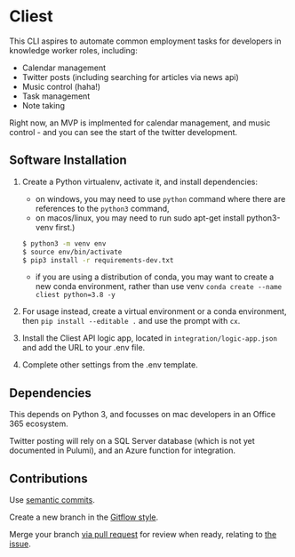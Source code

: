 # Cliest

This CLI aspires to automate common employment tasks for developers in knowledge worker roles, including:
- Calendar management
- Twitter posts (including searching for articles via news api)
- Music control (haha!)
- Task management
- Note taking

Right now, an MVP is implmented for calendar management, and music control - and you can see the start of the twitter development.
## Software Installation

1. Create a Python virtualenv, activate it, and install dependencies:

   - on windows, you may need to use `python` command where there are references to the `python3` command,
   - on macos/linux, you may need to run sudo apt-get install python3-venv first.)

   ```bash
   $ python3 -m venv env
   $ source env/bin/activate
   $ pip3 install -r requirements-dev.txt
   ```

   - if you are using a distribution of conda, you may want to create a new conda environment, rather than use venv `conda create --name cliest python=3.8 -y`

2. For usage instead, create a virtual environment or a conda environment, then `pip install --editable .` and use the prompt with `cx`.
3. Install the Cliest API logic app, located in `integration/logic-app.json` and add the URL to your .env file.
4. Complete other settings from the .env template.

## Dependencies
This depends on Python 3, and focusses on mac developers in an Office 365 ecosystem.

Twitter posting will rely on a SQL Server database (which is not yet documented in Pulumi), and an Azure function for integration.
## Contributions

Use [semantic commits](https://nitayneeman.com/posts/understanding-semantic-commit-messages-using-git-and-angular/#common-types).

Create a new branch in the [Gitflow style](https://www.atlassian.com/git/tutorials/comparing-workflows/gitflow-workflow).

Merge your branch [via pull request](https://docs.github.com/en/desktop/contributing-and-collaborating-using-github-desktop/creating-an-issue-or-pull-request) for review when ready, relating to [the issue](https://guides.github.com/features/issues/).
